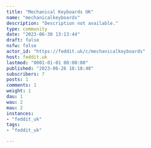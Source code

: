 ```yaml
---
title: "Mechanical Keyboards UK" 
name: "mechanicalkeyboards"
description: "Description not available."
type: community
date: "2023-06-30 13:13:44"
draft: false
nsfw: false
actor_id: "https://feddit.uk/c/mechanicalkeyboards"
host: feddit.uk
lastmod: "0001-01-01 00:00:00"
published: "2023-06-26 18:18:48"
subscribers: 7
posts: 1
comments: 1
weight: 1
dau: 1
wau: 2
mau: 2
instances:
- "feddit_uk"
tags: 
- "feddit_uk"

---
```

